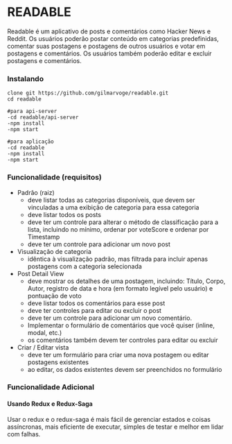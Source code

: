 # READABLE

Readable é um aplicativo de posts e comentários como Hacker News e Reddit. Os usuários poderão postar conteúdo em categorias predefinidas, comentar suas postagens e postagens de outros usuários e votar em postagens e comentários. Os usuários também poderão editar e excluir postagens e comentários.


### Instalando

```
clone git https://github.com/gilmarvoge/readable.git
cd readable

#para api-server
-cd readable/api-server
-npm install
-npm start

#para aplicação
-cd readable
-npm install
-npm start

```

### Funcionalidade (requisitos)

- Padrão (raiz)
    - deve listar todas as categorias disponíveis, que devem ser vinculadas a uma exibição de categoria para essa categoria
    - deve listar todos os posts
    - deve ter um controle para alterar o método de classificação para a lista, incluindo no mínimo, ordenar por voteScore e ordenar por Timestamp
    - deve ter um controle para adicionar um novo post
- Visualização de categoria
    - idêntica à visualização padrão, mas filtrada para incluir apenas postagens com a categoria selecionada
- Post Detail View
    - deve mostrar os detalhes de uma postagem, incluindo: Título, Corpo, Autor, registro de data e hora (em formato legível pelo usuário) e pontuação de voto
    - deve listar todos os comentários para esse post
    - deve ter controles para editar ou excluir o post
    - deve ter um controle para adicionar um novo comentário.
    - Implementar o formulário de comentários que você quiser (inline, modal, etc.)
    - os comentários também devem ter controles para editar ou excluir
- Criar / Editar vista
    - deve ter um formulário para criar uma nova postagem ou editar postagens existentes
    - ao editar, os dados existentes devem ser preenchidos no formulário

### Funcionalidade Adicional
#### Usando Redux e Redux-Saga
Usar o redux e o redux-saga é mais fácil de gerenciar estados e coisas assíncronas, mais eficiente de executar, simples de testar e melhor em lidar com falhas.
